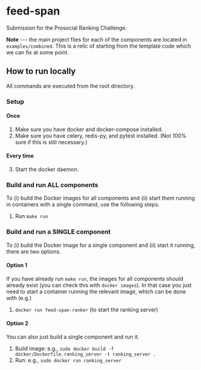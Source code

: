 # feed-span

Submission for the Prosocial Ranking Challenge.

**Note** --- the main project files for each of the components are located in `examples/combined`. This is a relic of starting from the template code which we can fix at some point.

## How to run locally

All commands are executed from the root directory.

### Setup

#### Once

1. Make sure you have docker and docker-compose installed.
2. Make sure you have celery, redis-py, and pytest installed. (Not 100% sure if this is still necessary.)

#### Every time

3. Start the docker daemon.

### Build and run ALL components

To (i) build the Docker images for all components and (ii) start them running in containers with a single command, use the following steps.

1. Run `make run`

### Build and run a SINGLE component

To (i) build the Docker image for a single component and (ii) start it running, there are two options.

#### Option 1

If you have already run `make run`, the images for all components should already exist (you can check this with `docker images`). In that case you just need to start a container running the relevant image, which can be done with (e.g.)

1. `docker run feed-span-ranker` (to start the ranking server)

#### Option 2

You can also just build a single component and run it.

1. Build image: e.g., `sudo docker build -f docker/Dockerfile.ranking_server -t ranking_server .`
2. Run: e.g., `sudo docker run ranking_server`

